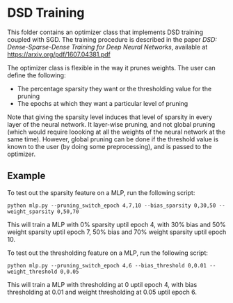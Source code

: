 <!--- Licensed to the Apache Software Foundation (ASF) under one -->
<!--- or more contributor license agreements.  See the NOTICE file -->
<!--- distributed with this work for additional information -->
<!--- regarding copyright ownership.  The ASF licenses this file -->
<!--- to you under the Apache License, Version 2.0 (the -->
<!--- "License"); you may not use this file except in compliance -->
<!--- with the License.  You may obtain a copy of the License at -->

<!---   http://www.apache.org/licenses/LICENSE-2.0 -->

<!--- Unless required by applicable law or agreed to in writing, -->
<!--- software distributed under the License is distributed on an -->
<!--- "AS IS" BASIS, WITHOUT WARRANTIES OR CONDITIONS OF ANY -->
<!--- KIND, either express or implied.  See the License for the -->
<!--- specific language governing permissions and limitations -->
<!--- under the License. -->

DSD Training
============
This folder contains an optimizer class that implements DSD training coupled with SGD. The training
procedure is described in the paper *DSD: Dense-Sparse-Dense Training for Deep Neural Networks*,
available at https://arxiv.org/pdf/1607.04381.pdf

The optimizer class is flexible in the way it prunes weights. The user can define the following:
-   The percentage sparsity they want or the thresholding value for the pruning
-   The epochs at which they want a particular level of pruning

Note that giving the sparsity level induces that level of sparsity in every layer of the neural
network. It layer-wise pruning, and not global pruning (which would require loooking at all the
weights of the neural network at the same time). However, global pruning can be done if the
threshold value is known to the user (by doing some preprocessing), and is passed to the optimizer.

## Example

To test out the sparsity feature on a MLP, run the following script:

    python mlp.py --pruning_switch_epoch 4,7,10 --bias_sparsity 0,30,50 --weight_sparsity 0,50,70

This will train a MLP with 0% sparsity uptil epoch 4, with 30% bias and 50% weight sparsity uptil
epoch 7, 50% bias and 70% weight sparsity uptil epoch 10.

To test out the thresholding feature on a MLP, run the following script:

    python mlp.py --pruning_switch_epoch 4,6 --bias_threshold 0,0.01 --weight_threshold 0,0.05

This will train a MLP with thresholding at 0 uptil epoch 4, with bias thresholding at 0.01 and
weight thresholding at 0.05 uptil epoch 6.
